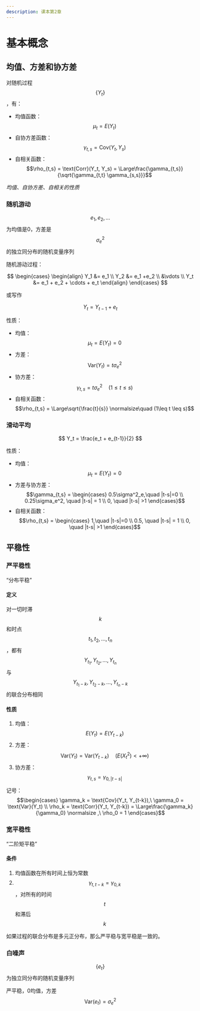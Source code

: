 ```yaml
---
description: 课本第2章
---
```


# 基本概念

## 均值、方差和协方差

对随机过程$$\{Y_t\}$$ ，有：

* 均值函数： $$\mu_t = E(Y_t)$$ 
* 自协方差函数： $$\gamma_{t,s} = \text{Cov}(Y_t, Y_s)$$ 
* 自相关函数： $$\rho_{t,s} = \text{Corr}(Y_t, Y_s) = \Large\frac{\gamma_{t,s}}{\sqrt{\gamma_{t,t} \gamma_{s,s}}}$$ 

_均值、自协方差、自相关的性质_

### 随机游动

$$e_1, e_2, \dots$$ 为均值是0，方差是 $$\sigma^2_e$$ 的独立同分布的随机变量序列

随机游动过程：

$$
\begin{cases}
\begin{align}
Y_1 &= e_1 \\
Y_2 &= e_1 +e_2 \\
&\vdots \\
Y_t &= e_1 + e_2 + \cdots + e_t
\end{align}
\end{cases}
$$

或写作

$$
Y_t = Y_{t-1} + e_t
$$

性质：

* 均值： $$\mu_t = E(Y_t) = 0$$ 
* 方差： $$\text{Var}(Y_t) = t\sigma^2_e$$ 
* 协方差： $$\gamma_{t,s} = t\sigma^2_e \quad (1\leq t \leq s)$$ 
* 自相关函数： $$\rho_{t,s} = \Large\sqrt{\frac{t}{s}} \normalsize\quad (1\leq t \leq s)$$ 

### 滑动平均

$$
Y_t = \frac{e_t + e_{t-1}}{2}
$$

性质：

* 均值： $$\mu_t = E(Y_t) = 0$$ 
* 方差与协方差： $$\gamma_{t,s} =  \begin{cases}  0.5\sigma^2_e,\quad |t-s|=0 \\ 0.25\sigma_e^2, \quad |t-s| = 1 \\ 0, \quad |t-s| >1 \end{cases}$$ 
* 自相关函数： $$\rho_{t,s} =  \begin{cases}  1,\quad |t-s|=0 \\ 0.5, \quad |t-s| = 1 \\ 0, \quad |t-s| >1 \end{cases}$$ 

## 平稳性

### 严平稳性

“分布平稳”

#### 定义

对一切时滞 $$k$$ 和时点 $$t_1, t_2, \dots, t_n$$ ，都有 $$Y_{t_1}, Y_{t_2}, \dots, Y_{t_n}$$ 与 $$Y_{t_1-k}, Y_{t_2-k}, \dots, Y_{t_n-k}$$ 的联合分布相同

#### 性质

1. 均值： $$E(Y_t) = E(Y_{t-k})$$ 
2. 方差： $$\text{Var}(Y_t) = \text{Var}(Y_{t-k}) \quad (E(X_t^2) < + \infty) $$ 
3. 协方差： $$\gamma_{t,s} = \gamma_{0, |t-s|}$$ 

记号： $$\begin{cases}  \gamma_k = \text{Cov}(Y_t, Y_{t-k}),\  \gamma_0 = \text{Var}(Y_t) \\ \rho_k = \text{Corr}(Y_t, Y_{t-k}) = \Large\frac{\gamma_k}{\gamma_0} \normalsize ,\  \rho_0 = 1 \end{cases}$$ 

### 宽平稳性

“二阶矩平稳”

#### 条件

1. 均值函数在所有时间上恒为常数
2. $$\gamma_{t,t-k} = \gamma_{0,k}$$，对所有的时间 $$t$$ 和滞后 $$k$$ 

如果过程的联合分布是多元正分布，那么严平稳与宽平稳是一致的。

### 白噪声

$$\{e_t\}$$ 为独立同分布的随机变量序列

严平稳，0均值，方差 $$\text{Var}(e_t) = \sigma^2_e$$ 

